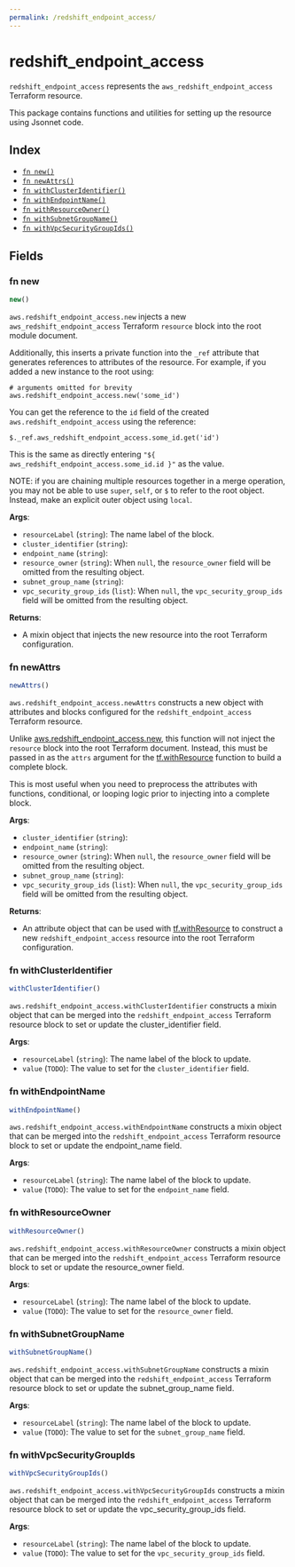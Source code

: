 ```yaml
---
permalink: /redshift_endpoint_access/
---
```


# redshift_endpoint_access

`redshift_endpoint_access` represents the `aws_redshift_endpoint_access` Terraform resource.



This package contains functions and utilities for setting up the resource using Jsonnet code.


## Index

* [`fn new()`](#fn-new)
* [`fn newAttrs()`](#fn-newattrs)
* [`fn withClusterIdentifier()`](#fn-withclusteridentifier)
* [`fn withEndpointName()`](#fn-withendpointname)
* [`fn withResourceOwner()`](#fn-withresourceowner)
* [`fn withSubnetGroupName()`](#fn-withsubnetgroupname)
* [`fn withVpcSecurityGroupIds()`](#fn-withvpcsecuritygroupids)

## Fields

### fn new

```ts
new()
```


`aws.redshift_endpoint_access.new` injects a new `aws_redshift_endpoint_access` Terraform `resource`
block into the root module document.

Additionally, this inserts a private function into the `_ref` attribute that generates references to attributes of the
resource. For example, if you added a new instance to the root using:

    # arguments omitted for brevity
    aws.redshift_endpoint_access.new('some_id')

You can get the reference to the `id` field of the created `aws.redshift_endpoint_access` using the reference:

    $._ref.aws_redshift_endpoint_access.some_id.get('id')

This is the same as directly entering `"${ aws_redshift_endpoint_access.some_id.id }"` as the value.

NOTE: if you are chaining multiple resources together in a merge operation, you may not be able to use `super`, `self`,
or `$` to refer to the root object. Instead, make an explicit outer object using `local`.

**Args**:
  - `resourceLabel` (`string`): The name label of the block.
  - `cluster_identifier` (`string`): 
  - `endpoint_name` (`string`): 
  - `resource_owner` (`string`):  When `null`, the `resource_owner` field will be omitted from the resulting object.
  - `subnet_group_name` (`string`): 
  - `vpc_security_group_ids` (`list`):  When `null`, the `vpc_security_group_ids` field will be omitted from the resulting object.

**Returns**:
- A mixin object that injects the new resource into the root Terraform configuration.


### fn newAttrs

```ts
newAttrs()
```


`aws.redshift_endpoint_access.newAttrs` constructs a new object with attributes and blocks configured for the `redshift_endpoint_access`
Terraform resource.

Unlike [aws.redshift_endpoint_access.new](#fn-redshiftendpointaccessnew), this function will not inject the `resource`
block into the root Terraform document. Instead, this must be passed in as the `attrs` argument for the
[tf.withResource](https://github.com/tf-libsonnet/core/tree/main/docs#fn-withresource) function to build a complete block.

This is most useful when you need to preprocess the attributes with functions, conditional, or looping logic prior to
injecting into a complete block.

**Args**:
  - `cluster_identifier` (`string`): 
  - `endpoint_name` (`string`): 
  - `resource_owner` (`string`):  When `null`, the `resource_owner` field will be omitted from the resulting object.
  - `subnet_group_name` (`string`): 
  - `vpc_security_group_ids` (`list`):  When `null`, the `vpc_security_group_ids` field will be omitted from the resulting object.

**Returns**:
  - An attribute object that can be used with [tf.withResource](https://github.com/tf-libsonnet/core/tree/main/docs#fn-withresource) to construct a new `redshift_endpoint_access` resource into the root Terraform configuration.


### fn withClusterIdentifier

```ts
withClusterIdentifier()
```

`aws.redshift_endpoint_access.withClusterIdentifier` constructs a mixin object that can be merged into the `redshift_endpoint_access`
Terraform resource block to set or update the cluster_identifier field.



**Args**:
  - `resourceLabel` (`string`): The name label of the block to update.
  - `value` (`TODO`): The value to set for the `cluster_identifier` field.


### fn withEndpointName

```ts
withEndpointName()
```

`aws.redshift_endpoint_access.withEndpointName` constructs a mixin object that can be merged into the `redshift_endpoint_access`
Terraform resource block to set or update the endpoint_name field.



**Args**:
  - `resourceLabel` (`string`): The name label of the block to update.
  - `value` (`TODO`): The value to set for the `endpoint_name` field.


### fn withResourceOwner

```ts
withResourceOwner()
```

`aws.redshift_endpoint_access.withResourceOwner` constructs a mixin object that can be merged into the `redshift_endpoint_access`
Terraform resource block to set or update the resource_owner field.



**Args**:
  - `resourceLabel` (`string`): The name label of the block to update.
  - `value` (`TODO`): The value to set for the `resource_owner` field.


### fn withSubnetGroupName

```ts
withSubnetGroupName()
```

`aws.redshift_endpoint_access.withSubnetGroupName` constructs a mixin object that can be merged into the `redshift_endpoint_access`
Terraform resource block to set or update the subnet_group_name field.



**Args**:
  - `resourceLabel` (`string`): The name label of the block to update.
  - `value` (`TODO`): The value to set for the `subnet_group_name` field.


### fn withVpcSecurityGroupIds

```ts
withVpcSecurityGroupIds()
```

`aws.redshift_endpoint_access.withVpcSecurityGroupIds` constructs a mixin object that can be merged into the `redshift_endpoint_access`
Terraform resource block to set or update the vpc_security_group_ids field.



**Args**:
  - `resourceLabel` (`string`): The name label of the block to update.
  - `value` (`TODO`): The value to set for the `vpc_security_group_ids` field.
